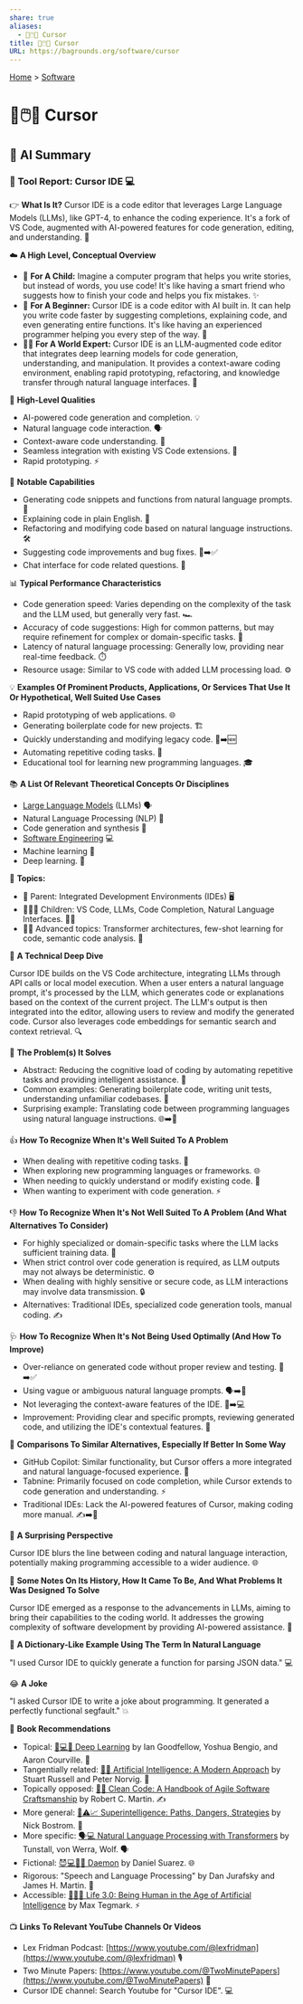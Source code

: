 ```yaml
---
share: true
aliases:
  - 🤖🖱️📍 Cursor
title: 🤖🖱️📍 Cursor
URL: https://bagrounds.org/software/cursor
---
```

[Home](../index.md) > [Software](./index.md)  
# 🤖🖱️📍 Cursor  
  
## 🤖 AI Summary  
### 🔨 Tool Report: Cursor IDE 💻  
  
👉 **What Is It?** Cursor IDE is a code editor that leverages Large Language Models (LLMs), like GPT-4, to enhance the coding experience. It's a fork of VS Code, augmented with AI-powered features for code generation, editing, and understanding. 🤖  
  
☁️ **A High Level, Conceptual Overview**  
  
- 🍼 **For A Child:** Imagine a computer program that helps you write stories, but instead of words, you use code! It's like having a smart friend who suggests how to finish your code and helps you fix mistakes. ✨  
- 🏁 **For A Beginner:** Cursor IDE is a code editor with AI built in. It can help you write code faster by suggesting completions, explaining code, and even generating entire functions. It's like having an experienced programmer helping you every step of the way. 🚀  
- 🧙‍♂️ **For A World Expert:** Cursor IDE is an LLM-augmented code editor that integrates deep learning models for code generation, understanding, and manipulation. It provides a context-aware coding environment, enabling rapid prototyping, refactoring, and knowledge transfer through natural language interfaces. 🧠  
  
🌟 **High-Level Qualities**  
  
- AI-powered code generation and completion. 💡  
- Natural language code interaction. 🗣️  
- Context-aware code understanding. 🧐  
- Seamless integration with existing VS Code extensions. 🔌  
- Rapid prototyping. ⚡  
  
🚀 **Notable Capabilities**  
  
- Generating code snippets and functions from natural language prompts. 📝  
- Explaining code in plain English. 📖  
- Refactoring and modifying code based on natural language instructions. 🛠️  
- Suggesting code improvements and bug fixes. 🐞➡️✅  
- Chat interface for code related questions. 💬  
  
📊 **Typical Performance Characteristics**  
  
- Code generation speed: Varies depending on the complexity of the task and the LLM used, but generally very fast. 🏎️  
- Accuracy of code suggestions: High for common patterns, but may require refinement for complex or domain-specific tasks. 🎯  
- Latency of natural language processing: Generally low, providing near real-time feedback. ⏱️  
- Resource usage: Similar to VS code with added LLM processing load. ⚙️  
  
💡 **Examples Of Prominent Products, Applications, Or Services That Use It Or Hypothetical, Well Suited Use Cases**  
  
- Rapid prototyping of web applications. 🌐  
- Generating boilerplate code for new projects. 🏗️  
- Quickly understanding and modifying legacy code. 📜➡️🆕  
- Automating repetitive coding tasks. 🔁  
- Educational tool for learning new programming languages. 🎓  
  
📚 **A List Of Relevant Theoretical Concepts Or Disciplines**  
  
- [Large Language Models](../topics/large-language-models.md) (LLMs) 🗣️  
- Natural Language Processing (NLP) 💬  
- Code generation and synthesis 📝  
- [Software Engineering](../topics/software-engineering.md) 💻  
- Machine learning 🤖  
- Deep learning. 🧠  
  
🌲 **Topics:**  
  
- 👶 Parent: Integrated Development Environments (IDEs) 🖥️  
- 👩‍👧‍👦 Children: VS Code, LLMs, Code Completion, Natural Language Interfaces. 👧👦  
- 🧙‍♂️ Advanced topics: Transformer architectures, few-shot learning for code, semantic code analysis. 🤯  
  
🔬 **A Technical Deep Dive**  
  
Cursor IDE builds on the VS Code architecture, integrating LLMs through API calls or local model execution. When a user enters a natural language prompt, it's processed by the LLM, which generates code or explanations based on the context of the current project. The LLM's output is then integrated into the editor, allowing users to review and modify the generated code. Cursor also leverages code embeddings for semantic search and context retrieval. 🔍  
  
🧩 **The Problem(s) It Solves**  
  
- Abstract: Reducing the cognitive load of coding by automating repetitive tasks and providing intelligent assistance. 🤯  
- Common examples: Generating boilerplate code, writing unit tests, understanding unfamiliar codebases. 📝  
- Surprising example: Translating code between programming languages using natural language instructions. 🌐➡️🐍  
  
👍 **How To Recognize When It's Well Suited To A Problem**  
  
- When dealing with repetitive coding tasks. 🔁  
- When exploring new programming languages or frameworks. 🌐  
- When needing to quickly understand or modify existing code. 🧐  
- When wanting to experiment with code generation. ⚡  
  
👎 **How To Recognize When It's Not Well Suited To A Problem (And What Alternatives To Consider)**  
  
- For highly specialized or domain-specific tasks where the LLM lacks sufficient training data. 🙅  
- When strict control over code generation is required, as LLM outputs may not always be deterministic. ⚙️  
- When dealing with highly sensitive or secure code, as LLM interactions may involve data transmission. 🔒  
- Alternatives: Traditional IDEs, specialized code generation tools, manual coding. ✍️  
  
🩺 **How To Recognize When It's Not Being Used Optimally (And How To Improve)**  
  
- Over-reliance on generated code without proper review and testing. 🧐➡️✅  
- Using vague or ambiguous natural language prompts. 🗣️➡️📝  
- Not leveraging the context-aware features of the IDE. 🧠➡️💻  
- Improvement: Providing clear and specific prompts, reviewing generated code, and utilizing the IDE's contextual features. 🚀  
  
🔄 **Comparisons To Similar Alternatives, Especially If Better In Some Way**  
  
- GitHub Copilot: Similar functionality, but Cursor offers a more integrated and natural language-focused experience. 🤝  
- Tabnine: Primarily focused on code completion, while Cursor extends to code generation and understanding. ⚡  
- Traditional IDEs: Lack the AI-powered features of Cursor, making coding more manual. ✍️➡️🤖  
  
🤯 **A Surprising Perspective**  
  
Cursor IDE blurs the line between coding and natural language interaction, potentially making programming accessible to a wider audience. 🌐  
  
📜 **Some Notes On Its History, How It Came To Be, And What Problems It Was Designed To Solve**  
  
Cursor IDE emerged as a response to the advancements in LLMs, aiming to bring their capabilities to the coding world. It addresses the growing complexity of software development by providing AI-powered assistance. 🤖  
  
📝 **A Dictionary-Like Example Using The Term In Natural Language**  
  
"I used Cursor IDE to quickly generate a function for parsing JSON data." 💻  
  
😂 **A Joke**  
  
"I asked Cursor IDE to write a joke about programming. It generated a perfectly functional segfault." 💥  
  
📖 **Book Recommendations**  
  
- Topical: [🧠💻🤖 Deep Learning](../books/deep-learning.md) by Ian Goodfellow, Yoshua Bengio, and Aaron Courville. 🧠  
- Tangentially related: [🤖🧠 Artificial Intelligence: A Modern Approach](../books/artificial-intelligence-a-modern-approach.md) by Stuart Russell and Peter Norvig. 🤖  
- Topically opposed: [🧼💾 Clean Code: A Handbook of Agile Software Craftsmanship](../books/clean-code.md) by Robert C. Martin. ✍️  
- More general: [🤖⚠️📈 Superintelligence: Paths, Dangers, Strategies](../books/superintelligence-paths-dangers-strategies.md) by Nick Bostrom. 🤯  
- More specific: [🗣️💻 Natural Language Processing with Transformers](../books/natural-language-processing-with-transformers.md) by Tunstall, von Werra, Wolf. 🗣️  
- Fictional: [😈💻👹🤖 Daemon](../books/daemon.md) by Daniel Suarez. 🌐  
- Rigorous: "Speech and Language Processing" by Dan Jurafsky and James H. Martin. 💬  
- Accessible: [🧬👥💾 Life 3.0: Being Human in the Age of Artificial Intelligence](../books/life-3-0.md) by Max Tegmark. ⚡  
  
📺 **Links To Relevant YouTube Channels Or Videos**  
  
- Lex Fridman Podcast: [https://www.youtube.com/@lexfridman](https://www.youtube.com/@lexfridman) 🎙️  
- Two Minute Papers: [https://www.youtube.com/@TwoMinutePapers](https://www.youtube.com/@TwoMinutePapers) 📄  
- Cursor IDE channel: Search Youtube for "Cursor IDE". 💻  
